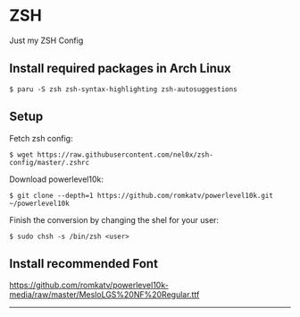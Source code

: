 # ZSH
Just my ZSH Config 

## Install required packages in Arch Linux
```
$ paru -S zsh zsh-syntax-highlighting zsh-autosuggestions
```

## Setup
Fetch zsh config:
```
$ wget https://raw.githubusercontent.com/nel0x/zsh-config/master/.zshrc
```
Download powerlevel10k:
```
$ git clone --depth=1 https://github.com/romkatv/powerlevel10k.git ~/powerlevel10k
```

Finish the conversion by changing the shel for your user:
```
$ sudo chsh -s /bin/zsh <user>
```

## Install recommended Font
https://github.com/romkatv/powerlevel10k-media/raw/master/MesloLGS%20NF%20Regular.ttf
______________________________________________________________________________
